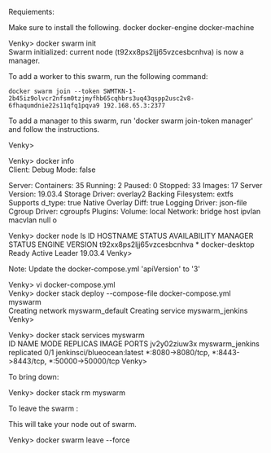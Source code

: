 Requiements:

Make sure to install the following.
docker
docker-engine
docker-machine

Venky>  docker swarm init                                                                             
Swarm initialized: current node (t92xx8ps2ljj65vzcesbcnhva) is now a manager.

To add a worker to this swarm, run the following command:

    docker swarm join --token SWMTKN-1-2b45iz9olvcr2nfsm0tzjmyfhb65cqhbrs3uq43qspp2usc2v8-6fhaqumdnie22s11qfq1pqva9 192.168.65.3:2377

To add a manager to this swarm, run 'docker swarm join-token manager' and follow the instructions.

Venky> 

Venky>  docker info                                                                                     
Client:
 Debug Mode: false

Server:
 Containers: 35
  Running: 2
  Paused: 0
  Stopped: 33
 Images: 17
 Server Version: 19.03.4
 Storage Driver: overlay2
  Backing Filesystem: extfs
  Supports d_type: true
  Native Overlay Diff: true
 Logging Driver: json-file
 Cgroup Driver: cgroupfs
 Plugins:
  Volume: local
  Network: bridge host ipvlan macvlan null o
<SNIP>


Venky>  docker node ls
ID                            HOSTNAME            STATUS              AVAILABILITY        MANAGER STATUS      ENGINE VERSION
t92xx8ps2ljj65vzcesbcnhva *   docker-desktop      Ready               Active              Leader              19.03.4
Venky>


Note: Update the docker-compose.yml 'apiVersion' to '3'

Venky> vi docker-compose.yml   
Venky> docker stack deploy --compose-file docker-compose.yml myswarm               
Creating network myswarm_default
Creating service myswarm_jenkins
Venky>

Venky> docker stack services myswarm                                             
ID                  NAME                MODE                REPLICAS            IMAGE                        PORTS
jv2y02ziuw3x        myswarm_jenkins     replicated          0/1                 jenkinsci/blueocean:latest   *:8080->8080/tcp, *:8443->8443/tcp, *:50000->50000/tcp
Venky>


To bring down:

Venky> docker stack rm myswarm

To leave the swarm :

  This will take your node out of swarm.

Venky> docker swarm leave --force


